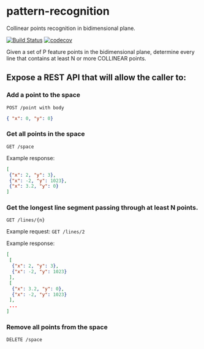# pattern-recognition
Collinear points recognition in bidimensional plane.

[![Build Status](https://travis-ci.org/lcappuccio/pattern-recognition.svg?branch=master)](https://travis-ci.org/lcappuccio/pattern-recognition)
[![codecov](https://codecov.io/gh/lcappuccio/pattern-recognition/branch/master/graph/badge.svg)](https://codecov.io/gh/lcappuccio/pattern-recognition)

Given a set of P feature points in the bidimensional plane, determine every line that contains at least N or
more COLLINEAR points.

## Expose a REST API that will allow the caller to:

### Add a point to the space
`POST /point with body` 

```json
{ "x": 0, "y": 0}
 ```

### Get all points in the space
`GET /space`

Example response:
```json
[
 {"x": 2, "y": 3},
 {"x": -2, "y": 1023},
 {"x": 3.2, "y": 0}
]
```

### Get the longest line segment passing through at least N points.
`GET /lines/{n}`

Example request:
`GET /lines/2`

Example response:
```json
[
 [
  {"x": 2, "y": 3},
  {"x": -2, "y": 1023}
 ],
 [
  {"x": 3.2, "y": 0},
  {"x": -2, "y": 1023}
 ],
 ...
]
```

### Remove all points from the space

`DELETE /space`
